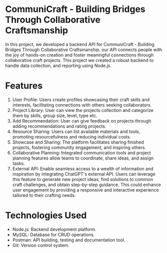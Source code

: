 # CommuniCraft	- Building	Bridges	Through	Collaborative	Craftsmanship
In this project, we developed a backend API for CommuniCraft - Building Bridges Through
Collaborative Craftsmanship. our API connects people with the joy of hands-on
creation and foster meaningful connections through collaborative craft projects. 
This project we created a robust backend to handle data collection, and reporting using Node.js.

# Features 
1. User Profile: Users create profiles showcasing their craft skills and interests, facilitating connections with others seeking collaborators.
2. Project Library: User can view the projects collection and categorize them by skills, group size, level, type etc.
3. Add Recommendation: User can give feedback on projects through adding recommendations and rating projects.
4. Resource Sharing: Users can list available materials and tools, promoting resourcefulness and reducing individual costs.
5. Showcase and Sharing: The platform facilitates sharing finished projects, fostering community engagement, and inspiring others.
6. Collaborative Planning: Integrated communication tools and project planning features allow teams to coordinate, share ideas, and assign tasks.
7. External API: Enable seamless access to a wealth of information and inspiration by integrating ChatGPT's external API. Users can leverage this feature to generate new project ideas, find solutions to common craft challenges, and obtain step-by-step guidance. This could enhance user engagement by providing a responsive and interactive experience tailored to their crafting needs.


# Technologies Used
* Node.js: Backend development platform.
* MySQL: Database for CRUD operations.
* Postman: API building, testing and documentation tool.
* Git: Version control system.

